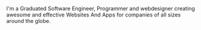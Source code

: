 I'm a Graduated Software Engineer, Programmer and webdesigner creating awesome and effective Websites And Apps for companies of all sizes around the globe.
